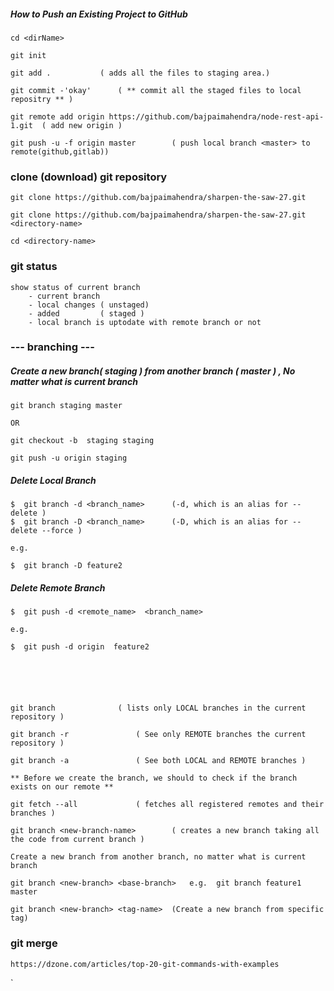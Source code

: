 
##### How to Push an Existing Project to GitHub


	cd <dirName>

	git init

	git add .  			( adds all the files to staging area.)

	git commit -'okay' 		( ** commit all the staged files to local repositry ** )

	git remote add origin https://github.com/bajpaimahendra/node-rest-api-1.git  ( add new origin ) 

	git push -u -f origin master		( push local branch <master> to remote(github,gitlab))



### clone (download) git repository


	git clone https://github.com/bajpaimahendra/sharpen-the-saw-27.git

	git clone https://github.com/bajpaimahendra/sharpen-the-saw-27.git  <directory-name>

	cd <directory-name>


### git status



	show status of current branch
		- current branch
		- local changes ( unstaged)
		- added         ( staged )
		- local branch is uptodate with remote branch or not
		


### --- branching ---

##### Create a new branch( staging ) from another branch ( master ) , No matter what is current branch

    git branch staging master

    OR

    git checkout -b  staging staging

    git push -u origin staging

##### Delete Local Branch

	$  git branch -d <branch_name>	    (-d, which is an alias for --delete )
	$  git branch -D <branch_name> 	    (-D, which is an alias for --delete --force )

	e.g.

	$  git branch -D feature2 
	
##### Delete Remote Branch
	
	$  git push -d <remote_name>  <branch_name>

	e.g.

	$  git push -d origin  feature2






	git branch 				( lists only LOCAL branches in the current repository )

	git branch -r 				( See only REMOTE branches the current repository )

	git branch -a 				( See both LOCAL and REMOTE branches )

	** Before we create the branch, we should to check if the branch exists on our remote **

	git fetch --all 			( fetches all registered remotes and their branches )

	git branch <new-branch-name> 		( creates a new branch taking all the code from current branch )

	Create a new branch from another branch, no matter what is current branch

	git branch <new-branch> <base-branch> 	e.g.  git branch feature1 master

	git branch <new-branch> <tag-name> 	(Create a new branch from specific tag)



### git merge <branchName>


	https://dzone.com/articles/top-20-git-commands-with-examples

`

